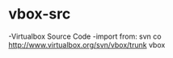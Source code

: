 # vbox-src
-Virtualbox Source Code
-import from: svn co http://www.virtualbox.org/svn/vbox/trunk vbox
